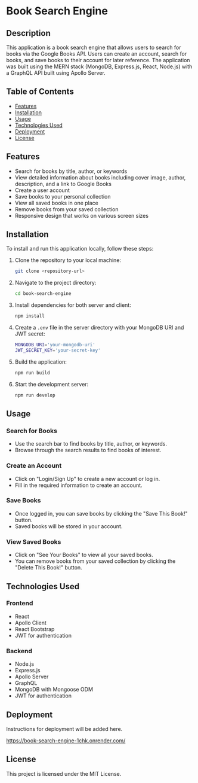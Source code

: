 # Book Search Engine

## Description
This application is a book search engine that allows users to search for books via the Google Books API. Users can create an account, search for books, and save books to their account for later reference. The application was built using the MERN stack (MongoDB, Express.js, React, Node.js) with a GraphQL API built using Apollo Server.

## Table of Contents
- [Features](#features)
- [Installation](#installation)
- [Usage](#usage)
- [Technologies Used](#technologies-used)
- [Deployment](#deployment)
- [License](#license)

## Features
- Search for books by title, author, or keywords
- View detailed information about books including cover image, author, description, and a link to Google Books
- Create a user account
- Save books to your personal collection
- View all saved books in one place
- Remove books from your saved collection
- Responsive design that works on various screen sizes

## Installation
To install and run this application locally, follow these steps:

1. Clone the repository to your local machine:
    ```sh
    git clone <repository-url>
    ```

2. Navigate to the project directory:
    ```sh
    cd book-search-engine
    ```

3. Install dependencies for both server and client:
    ```sh
    npm install
    ```

4. Create a `.env` file in the server directory with your MongoDB URI and JWT secret:
    ```sh
    MONGODB_URI='your-mongodb-uri'
    JWT_SECRET_KEY='your-secret-key'
    ```

5. Build the application:
    ```sh
    npm run build
    ```

6. Start the development server:
    ```sh
    npm run develop
    ```

## Usage

### Search for Books
- Use the search bar to find books by title, author, or keywords.
- Browse through the search results to find books of interest.

### Create an Account
- Click on "Login/Sign Up" to create a new account or log in.
- Fill in the required information to create an account.

### Save Books
- Once logged in, you can save books by clicking the "Save This Book!" button.
- Saved books will be stored in your account.

### View Saved Books
- Click on "See Your Books" to view all your saved books.
- You can remove books from your saved collection by clicking the "Delete This Book!" button.

## Technologies Used

### Frontend
- React
- Apollo Client
- React Bootstrap
- JWT for authentication

### Backend
- Node.js
- Express.js
- Apollo Server
- GraphQL
- MongoDB with Mongoose ODM
- JWT for authentication

## Deployment
Instructions for deployment will be added here.

https://book-search-engine-1chk.onrender.com/ 

## License
This project is licensed under the MIT License.
